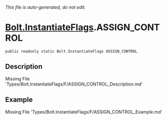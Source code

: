 *This file is auto-generated, do not edit.*

# [Bolt.InstantiateFlags](Types/Bolt.InstantiateFlags.md).ASSIGN_CONTROL
`public readonly static Bolt.InstantiateFlags ASSIGN_CONTROL`
## Description
Missing File 'Types/Bolt.InstantiateFlags/F/ASSIGN_CONTROL_Description.md'
## Example
Missing File 'Types/Bolt.InstantiateFlags/F/ASSIGN_CONTROL_Example.md'
